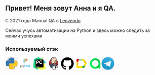 <h2> Привет! Меня зовут Анна и я QA. </h2>

<p>С 2021 года Manual QA в <a href="https://www.lenvendo.ru/" target="_blank"> Lenvendo</a>
<p>Сейчас учусь автоматизации на Python и здесь можно следить за моими успехами

### Используемый стэк

<img title="Python" src="./image/python.png" height="40" width="40"/> <img title="Pytest" src="./image/pytest.png" height="40" width="40"/> <img title="Pycharm" src="./image/pycharm.png" height="40" width="40"/> <img title="Jenkins" src="./image/jenkins.png" height="40" width="40"/> <img title="GitHub" src="./image/github.png" height="40" width="40"/> <img title="Allure Report" src="./image/allure_report.png" height="40" width="40"/> <img title="Allure TestOps" src="./image/allureTestOps.png" height="40" width="40"/><img title="Telegram" src="./image/telegram.png" height="40" width="40"/> 
